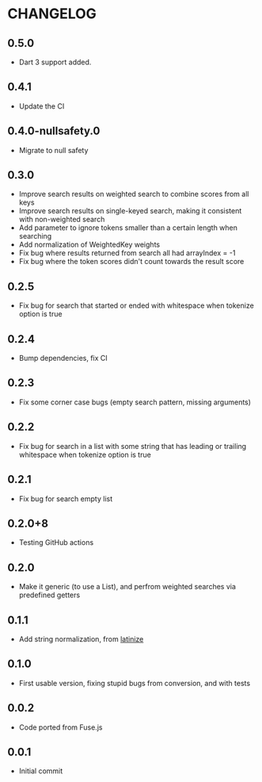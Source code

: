 # CHANGELOG

## 0.5.0
- Dart 3 support added.

## 0.4.1
- Update the CI

## 0.4.0-nullsafety.0
- Migrate to null safety

## 0.3.0
- Improve search results on weighted search to combine scores from all keys
- Improve search results on single-keyed search, making it consistent with non-weighted search
- Add parameter to ignore tokens smaller than a certain length when searching
- Add normalization of WeightedKey weights
- Fix bug where results returned from search all had arrayIndex = -1
- Fix bug where the token scores didn't count towards the result score

## 0.2.5
- Fix bug for search that started or ended with whitespace when tokenize option is true

## 0.2.4
- Bump dependencies, fix CI

## 0.2.3
- Fix some corner case bugs (empty search pattern, missing arguments)

## 0.2.2
- Fix bug for search in a list with some string that has leading or trailing whitespace when tokenize option is true

## 0.2.1
- Fix bug for search empty list

## 0.2.0+8
- Testing GitHub actions

## 0.2.0
- Make it generic (to use a List<T>), and perfrom weighted searches via predefined getters

## 0.1.1
- Add string normalization, from [latinize](https://github.com/lucasmafra/latinize)

## 0.1.0
- First usable version, fixing stupid bugs from conversion, and with tests

## 0.0.2
- Code ported from Fuse.js

## 0.0.1
- Initial commit